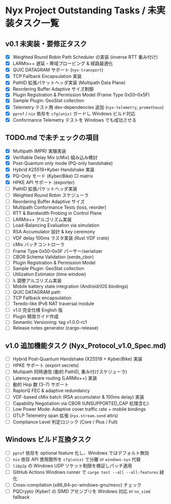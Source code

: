 # Nyx Project Outstanding Tasks / 未実装タスク一覧

## v0.1 未実装・要修正タスク
- [x] Weighted Round Robin Path Scheduler の実装 (inverse RTT 重み付け)
- [x] LARMix++ 遅延・帯域プロービング & 経路最適化
- [x] QUIC DATAGRAM サポート (`nyx-transport`)
- [x] TCP Fallback Encapsulation 実装
- [x] PathID 拡張パケットヘッダ実装 (Multipath Data Plane)
- [x] Reordering Buffer Adaptive サイズ制御
- [x] Plugin Registration & Permission Model (Frame Type 0x50–0x5F)
- [x] Sample Plugin: GeoStat collection
- [x] Telemetry テスト用 dev-dependencies 追加 (`nyx-telemetry`, `prometheus`)
- [x] `pprof` / `nix` 依存を `cfg(unix)` ガードし Windows ビルド対応
- [x] Conformance Telemetry テストを Windows でも成功させる

## TODO.md で未チェックの項目
- [x] Multipath (MPR) 実験実装
- [x] Verifiable Delay Mix (cMix) 組み込み検討
- [x] Post-Quantum only mode (PQ-only handshake)
- [x] Hybrid X25519+Kyber Handshake 実装
- [x] PQ-Only モード (Kyber/Bike) CI matrix
- [x] HPKE API サポート (exporter)
- [ ] PathID 拡張パケットヘッダ実装
- [ ] Weighted Round Robin スケジューラ
- [ ] Reordering Buffer Adaptive サイズ
- [ ] Multipath Conformance Tests (loss, reorder)
- [ ] RTT & Bandwidth Probing in Control Plane
- [ ] LARMix++ アルゴリズム実装
- [ ] Load-Balancing Evaluation via simulation
- [ ] RSA Accumulator 設計 & key ceremony
- [ ] VDF delay 100ms ラスタ実装 (Rust VDF crate)
- [ ] cMix バッチコントローラ
- [ ] Frame Type 0x50–0x5F パーサー/serializer
- [ ] CBOR Schema Validation (serde_cbor)
- [ ] Plugin Registration & Permission Model
- [ ] Sample Plugin: GeoStat collection
- [ ] Utilization Estimator (time window)
- [ ] λ 調整アルゴリズム実装
- [ ] Mobile battery state integration (Android/iOS bindings)
- [ ] QUIC DATAGRAM path
- [ ] TCP Fallback encapsulation
- [ ] Teredo-like IPv6 NAT traversal module
- [ ] v1.0 完全仕様 English 版
- [ ] Plugin 開発ガイド作成
- [ ] Semantic Versioning: tag v1.0.0-rc1
- [ ] Release notes generator (cargo-release)

## v1.0 追加機能タスク (Nyx_Protocol_v1.0_Spec.md)
- [ ] Hybrid Post-Quantum Handshake (X25519 + Kyber/Bike) 実装
- [ ] HPKE サポート (export secrets)
- [ ] Multipath 同時通信 (動的 PathID, 重み付けスケジューラ)
- [ ] Latency-aware routing (LARMix++) 実装
- [ ] 動的 Hop 数 (3–7) サポート
- [ ] RaptorQ FEC & adaptive redundancy
- [ ] VDF-based cMix batch (RSA accumulator & 100ms delay) 実装
- [ ] Capability Negotiation via CBOR (UNSUPPORTED_CAP 処理含む)
- [ ] Low Power Mode: Adaptive cover traffic rate + mobile bindings
- [ ] OTLP Telemetry span 拡張 (`nyx.stream.send` attrs)
- [ ] Compliance Level 判定ロジック (Core / Plus / Full)

## Windows ビルド互換タスク
- [ ] `pprof` 依存を optional feature 化し、Windows ではデフォルト無効
- [ ] `nix` 依存 API 使用箇所を `cfg(unix)` で分離 or `windows-sys` 代替
- [ ] `libp2p` の Windows UDP ソケット制限を検証しパッチ適用
- [ ] GitHub Actions Windows runner で `cargo test --all --all-features` 緑化
- [ ] Cross-compilation (x86_64-pc-windows-gnu/msvc) チェック
- [ ] PQCrypto (Kyber) の SIMD アセンブリを Windows 対応 or `no_simd` fallback 